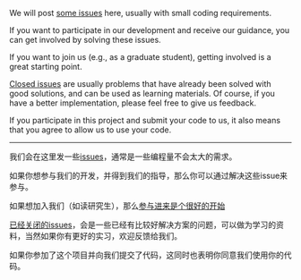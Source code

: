 We will post [some issues](https://github.com/YuLab-SMU/ProjectYulab/issues) here, usually with small coding requirements. 

If you want to participate in our development and receive our guidance, you can get involved by solving these issues. 

If you want to join us (e.g., as a graduate student), getting involved is a great starting point.

[Closed issues](https://github.com/YuLab-SMU/ProjectYulab/issues?q=is%3Aissue+is%3Aclosed) are usually problems that have already been solved with good solutions, and can be used as learning materials. Of course, if you have a better implementation, please feel free to give us feedback. 

If you participate in this project and submit your code to us, it also means that you agree to allow us to use your code.

----


我们会在这里发一些[issues](https://github.com/YuLab-SMU/ProjectYulab/issues)，通常是一些编程量不会太大的需求。

如果你想参与我们的开发，并得到我们的指导，那么你可以通过解决这些issue来参与。

如果想加入我们（如读研究生），那么[参与进来是个很好的开始](https://mp.weixin.qq.com/s/5JkFvfZG9uGf6NIQlx4Eag)

[已经关闭的issues](https://github.com/YuLab-SMU/ProjectYulab/issues?q=is%3Aissue+is%3Aclosed)，会是一些已经有比较好解决方案的问题，可以做为学习的资料，当然如果你有更好的实习，欢迎反馈给我们。

如果你参加了这个项目并向我们提交了代码，这同时也表明你同意我们使用你的代码。
